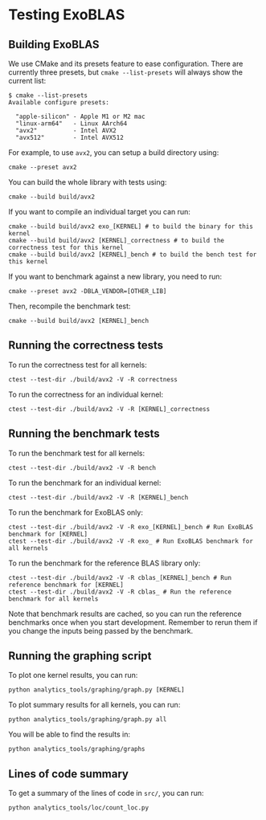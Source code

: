 # Testing ExoBLAS

## Building ExoBLAS

We use CMake and its presets feature to ease configuration. There
are currently three presets, but `cmake --list-presets` will always
show the current list:

```
$ cmake --list-presets
Available configure presets:

  "apple-silicon" - Apple M1 or M2 mac
  "linux-arm64"   - Linux AArch64
  "avx2"          - Intel AVX2
  "avx512"        - Intel AVX512
```

For example, to use `avx2`, you can setup a build directory using:

```
cmake --preset avx2
```
You can build the whole library with tests using:
```
cmake --build build/avx2
```

If you want to compile an individual target you can run:
```
cmake --build build/avx2 exo_[KERNEL] # to build the binary for this kernel
cmake --build build/avx2 [KERNEL]_correctness # to build the correctness test for this kernel
cmake --build build/avx2 [KERNEL]_bench # to build the bench test for this kernel
```
If you want to benchmark against a new library, you need to run:
```
cmake --preset avx2 -DBLA_VENDOR=[OTHER_LIB]
```
Then, recompile the benchmark test:
```
cmake --build build/avx2 [KERNEL]_bench
```

## Running the correctness tests
To run the correctness test for all kernels:
```
ctest --test-dir ./build/avx2 -V -R correctness
```
To run the correctness for an individual kernel:
```
ctest --test-dir ./build/avx2 -V -R [KERNEL]_correctness
```

## Running the benchmark tests
To run the benchmark test for all kernels:
```
ctest --test-dir ./build/avx2 -V -R bench
```
To run the benchmark for an individual kernel:
```
ctest --test-dir ./build/avx2 -V -R [KERNEL]_bench
```
To run the benchmark for ExoBLAS only:
```
ctest --test-dir ./build/avx2 -V -R exo_[KERNEL]_bench # Run ExoBLAS benchmark for [KERNEL]
ctest --test-dir ./build/avx2 -V -R exo_ # Run ExoBLAS benchmark for all kernels
```
To run the benchmark for the reference BLAS library only:
```
ctest --test-dir ./build/avx2 -V -R cblas_[KERNEL]_bench # Run reference benchmark for [KERNEL]
ctest --test-dir ./build/avx2 -V -R cblas_ # Run the reference benchmark for all kernels
```
Note that benchmark results are cached, so you can run the reference benchmarks once when you start development. Remember to rerun them if you change the inputs being passed by the benchmark.

## Running the graphing script
To plot one kernel results, you can run:
```
python analytics_tools/graphing/graph.py [KERNEL]
```
To plot summary results for all kernels, you can run:
```
python analytics_tools/graphing/graph.py all
```
You will be able to find the results in:
```
python analytics_tools/graphing/graphs
```

## Lines of code summary
To get a summary of the lines of code in `src/`, you can run:
```
python analytics_tools/loc/count_loc.py
```
